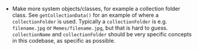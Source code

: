- Make more system objects/classes, for example a collection folder class. See `getCollectionData()` for an example of where a `collectionFolder` is used. Typically a `collectionFolder` is e.g. `filename.jpg` or `Memes/filename.jpg`, but that is hard to guess. `collectionName` and `collectionFolder` should be very specific concepts in this codebase, as specific as possible.
